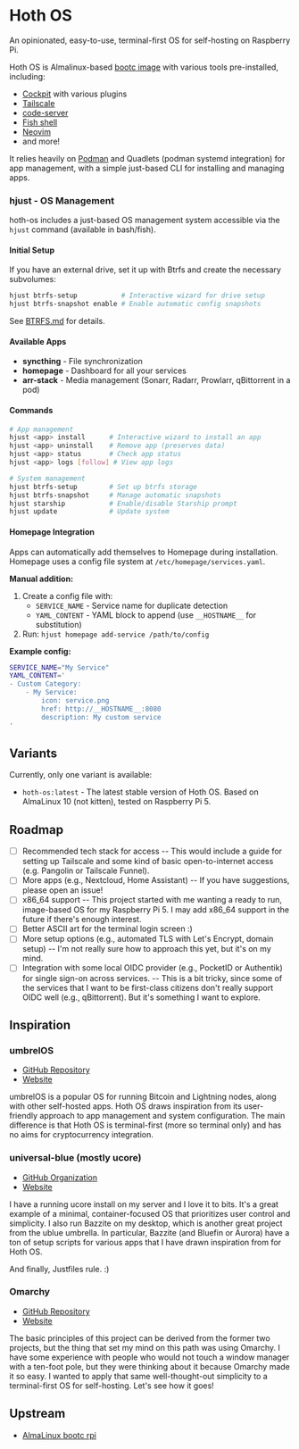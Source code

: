 # Hoth OS

An opinionated, easy-to-use, terminal-first OS for self-hosting on Raspberry Pi.

Hoth OS is Almalinux-based [bootc image](https://bootc.dev) with various tools pre-installed, including:
- [Cockpit](https://cockpit-project.org/) with various plugins
- [Tailscale](https://tailscale.com/)
- [code-server](https://code-server.dev/)
- [Fish shell](https://fishshell.com/)
- [Neovim](https://neovim.io/)
- and more!

It relies heavily on [Podman](https://podman.io/) and Quadlets (podman systemd integration) for app management, with a simple just-based CLI for installing and managing apps.

### hjust - OS Management

hoth-os includes a just-based OS management system accessible via the `hjust` command (available in bash/fish).

#### Initial Setup

If you have an external drive, set it up with Btrfs and create the necessary subvolumes:

```bash
hjust btrfs-setup           # Interactive wizard for drive setup
hjust btrfs-snapshot enable # Enable automatic config snapshots
```

See [BTRFS.md](BTRFS.md) for details.

#### Available Apps

- **syncthing** - File synchronization
- **homepage** - Dashboard for all your services
- **arr-stack** - Media management (Sonarr, Radarr, Prowlarr, qBittorrent in a pod)

#### Commands

```bash
# App management
hjust <app> install      # Interactive wizard to install an app
hjust <app> uninstall    # Remove app (preserves data)
hjust <app> status       # Check app status
hjust <app> logs [follow] # View app logs

# System management
hjust btrfs-setup        # Set up btrfs storage
hjust btrfs-snapshot     # Manage automatic snapshots
hjust starship           # Enable/disable Starship prompt
hjust update             # Update system
```

#### Homepage Integration

Apps can automatically add themselves to Homepage during installation. Homepage uses a config file system at `/etc/homepage/services.yaml`.

**Manual addition:**
1. Create a config file with:
   - `SERVICE_NAME` - Service name for duplicate detection
   - `YAML_CONTENT` - YAML block to append (use `__HOSTNAME__` for substitution)
2. Run: `hjust homepage add-service /path/to/config`

**Example config:**
```bash
SERVICE_NAME="My Service"
YAML_CONTENT='
- Custom Category:
    - My Service:
        icon: service.png
        href: http://__HOSTNAME__:8080
        description: My custom service
'
```

## Variants

Currently, only one variant is available:
- `hoth-os:latest` - The latest stable version of Hoth OS. Based on AlmaLinux 10 (not kitten), tested on Raspberry Pi 5.

## Roadmap

- [ ] Recommended tech stack for access --
  This would include a guide for setting up Tailscale and some kind of basic open-to-internet access (e.g. Pangolin or Tailscale Funnel).
- [ ] More apps (e.g., Nextcloud, Home Assistant) -- If you have suggestions, please open an issue!
- [ ] x86_64 support --
  This project started with me wanting a ready to run, image-based OS for my Raspberry Pi 5. I may add x86_64 support in the future if there's enough interest.
- [ ] Better ASCII art for the terminal login screen :)
- [ ] More setup options (e.g., automated TLS with Let's Encrypt, domain setup) --
  I'm not really sure how to approach this yet, but it's on my mind.
- [ ] Integration with some local OIDC provider (e.g., PocketID or Authentik) for single sign-on across services. -- 
  This is a bit tricky, since some of the services that I want to be first-class citizens don't really support OIDC well (e.g., qBittorrent). But it's something I want to explore.

## Inspiration

### umbrelOS
- [GitHub Repository](https://github.com/getumbrel/umbrel)
- [Website](https://umbrel.com/)

umbrelOS is a popular OS for running Bitcoin and Lightning nodes, along with other self-hosted apps. Hoth OS draws inspiration from its user-friendly approach to app management and system configuration.
The main difference is that Hoth OS is terminal-first (more so terminal only) and has no aims for cryptocurrency integration.

### universal-blue (mostly ucore)
- [GitHub Organization](https://github.com/ublue-os)
- [Website](https://universal-blue.org/)

I have a running ucore install on my server and I love it to bits. It's a great example of a minimal, container-focused OS that prioritizes user control and simplicity.
I also run Bazzite on my desktop, which is another great project from the ublue umbrella.
In particular, Bazzite (and Bluefin or Aurora) have a ton of setup scripts for various apps that I have drawn inspiration from for Hoth OS.

And finally, Justfiles rule. :)

### Omarchy
- [GitHub Repository](https://github.com/basecamp/omarchy)
- [Website](https://omarchy.org/)

The basic principles of this project can be derived from the former two projects, but the thing that set my mind on this path was using Omarchy.
I have some experience with people who would not touch a window manager with a ten-foot pole, but they were thinking about it because Omarchy made it so easy.
I wanted to apply that same well-thought-out simplicity to a terminal-first OS for self-hosting.
Let's see how it goes!

## Upstream
- [AlmaLinux bootc rpi](https://github.com/AlmaLinux/bootc-images-rpi)